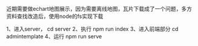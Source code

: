 近期需要做echart地图展示，因为需要离线地图，瓦片下载成了一个问题，多方资料查找改造后，使用node的fs实现下载

1、进入server，
cd server
2、执行
npm run index
3、进入前端部分
cd  admintemplate
4、运行
npm run serve
